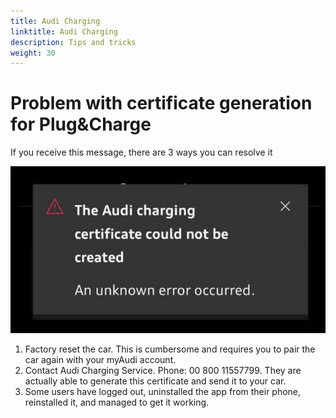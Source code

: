 ```yaml
---
title: Audi Charging
linktitle: Audi Charging
description: Tips and tricks
weight: 30
---
```


# Problem with certificate generation for Plug&Charge

If you receive this message, there are 3 ways you can resolve it

![](image.png)

1. Factory reset the car. This is cumbersome and requires you to pair the car again with your myAudi account.
2. Contact Audi Charging Service. Phone: 00 800 11557799. They are actually able to generate this certificate and send it to your car.
3. Some users have logged out, uninstalled the app from their phone, reinstalled it, and managed to get it working.
